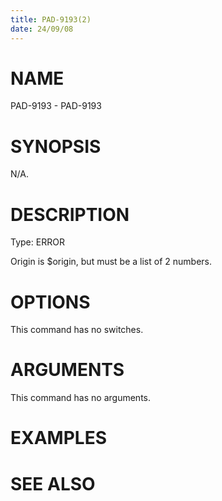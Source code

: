 ```yaml
---
title: PAD-9193(2)
date: 24/09/08
---
```


# NAME

PAD-9193 - PAD-9193

# SYNOPSIS

N/A.

# DESCRIPTION

Type: ERROR

Origin is $origin, but must be a list of 2 numbers.

# OPTIONS

This command has no switches.

# ARGUMENTS

This command has no arguments.

# EXAMPLES

# SEE ALSO
